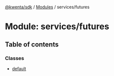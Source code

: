 [@kwenta/sdk](../README.md) / [Modules](../modules.md) / services/futures

# Module: services/futures

## Table of contents

### Classes

- [default](../classes/services_futures.default.md)
